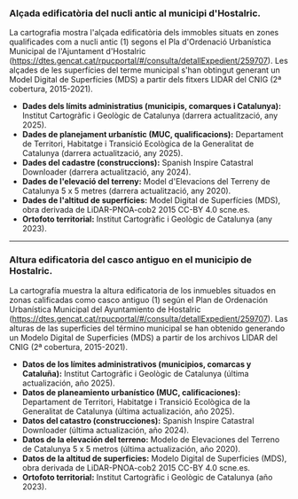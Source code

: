### Alçada edificatòria del nucli antic al municipi d'Hostalric.
La cartografia mostra l'alçada edificatòria dels immobles situats en zones qualificades com a nucli antic (1) segons el Pla d'Ordenació Urbanística Municipal de l'Ajuntament d'Hostalric (https://dtes.gencat.cat/rpucportal/#/consulta/detallExpedient/259707).
Les alçades de les superfícies del terme municipal s'han obtingut generant un Model Digital de Superfícies (MDS) a partir dels fitxers LIDAR del CNIG (2ª cobertura, 2015-2021).

- **Dades dels límits administratius (municipis, comarques i Catalunya):** Institut Cartogràfic i Geològic de Catalunya (darrera actualització, any 2025).
- **Dades de planejament urbanístic (MUC, qualificacions):** Departament de Territori, Habitatge i Transició Ecològica de la Generalitat de Catalunya (darrera actualització, any 2025).
- **Dades del cadastre (construccions):** Spanish Inspire Catastral Downloader (darrera actualització, any 2024).
- **Dades de l'elevació del terreny:** Model d'Elevacions del Terreny de Catalunya 5 x 5 metres (darrera actualització, any 2020).
- **Dades de l'altitud de superfícies:** Model Digital de Superfícies (MDS), obra derivada de LiDAR-PNOA-cob2 2015 CC-BY 4.0 scne.es.
- **Ortofoto territorial:** Institut Cartogràfic i Geològic de Catalunya (any 2023).

----------------------------------------------------------------------------------------------------------------------------------------------------------------------------------------------------------------------------

### Altura edificatoria del casco antiguo en el municipio de Hostalric.
La cartografía muestra la altura edificatoria de los inmuebles situados en zonas calificadas como casco antiguo (1) según el Plan de Ordenación Urbanística Municipal del Ayuntamiento de Hostalric (https://dtes.gencat.cat/rpucportal/#/consulta/detallExpedient/259707).
Las alturas de las superficies del término municipal se han obtenido generando un Modelo Digital de Superficies (MDS) a partir de los archivos LIDAR del CNIG (2ª cobertura, 2015-2021).

- **Datos de los límites administrativos (municipios, comarcas y Cataluña):** Institut Cartogràfic i Geològic de Catalunya (última actualización, año 2025).
- **Datos de planeamiento urbanístico (MUC, calificaciones):** Departament de Territori, Habitatge i Transició Ecològica de la Generalitat de Catalunya (última actualización, año 2025).
- **Datos del catastro (construcciones):** Spanish Inspire Catastral Downloader (última actualización, año 2024).
- **Datos de la elevación del terreno:** Modelo de Elevaciones del Terreno de Catalunya 5 x 5 metros (última actualización, año 2020).
- **Datos de la altitud de superficies:** Modelo Digital de Superficies (MDS), obra derivada de LiDAR-PNOA-cob2 2015 CC-BY 4.0 scne.es.
- **Ortofoto territorial:** Institut Cartogràfic i Geològic de Catalunya (año 2023).
